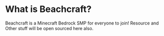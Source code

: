 # What is Beachcraft?

Beachcraft is a Minecraft Bedrock SMP for everyone to join!
Resource and Other stuff will be open sourced here also.
